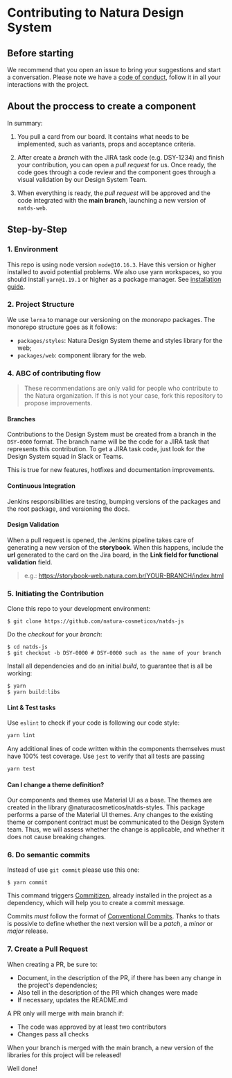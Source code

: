# Contributing to Natura Design System

## Before starting

We recommend that you open an issue to bring your suggestions and start a conversation.
Please note we have a [code of conduct](./CODE_OF_CONDUCT), follow it in all your interactions with the project.

## About the proccess to create a component

In summary:

1. You pull a card from our board. It contains what needs to be implemented, such as variants, props and acceptance criteria.

2. After create a _branch_ with the JIRA task code (e.g. DSY-1234) and finish your contribution, you can open a _pull request_ for us. Once ready, the code goes through a code review and the component goes through a visual validation by our Design System Team.

3. When everything is ready, the _pull request_ will be approved and the code integrated with the **main branch**, launching a new version of `natds-web`.

## Step-by-Step

### 1. Environment

This repo is using node version `node@10.16.3`. Have this version or higher installed to avoid potential problems. We also use yarn workspaces, so you should install `yarn@1.19.1` or higher as a package manager. See [installation guide](https://classic.yarnpkg.com/en/docs/install#mac-stable).

### 2. Project Structure

We use `lerna` to manage our versioning on the _monorepo_ packages. The monorepo structure goes as it follows:

- `packages/styles`: Natura Design System theme and styles library for the web;
- `packages/web`: component library for the web.

### 4. ABC of contributing flow

> These recommendations are only valid for people who contribute to the Natura organization. If this is not your case, fork this repository to propose improvements.

#### Branches

Contributions to the Design System must be created from a branch in the `DSY-0000` format. The branch name will be the code for a JIRA task that represents this contribution. To get a JIRA task code, just look for the Design System squad in Slack or Teams.

This is true for new features, hotfixes and documentation improvements.

#### Continuous Integration

Jenkins responsibilities are testing, bumping versions of the packages and the root package, and versioning the docs.

#### Design Validation

When a pull request is opened, the Jenkins pipeline takes care of generating a new version of the **storybook**. When this happens, include the **url** generated to the card on the Jira board, in the **Link field for functional validation** field.

> e.g.: https://storybook-web.natura.com.br/YOUR-BRANCH/index.html

### 5. Initiating the Contribution

Clone this repo to your development environment:

```shell script
$ git clone https://github.com/natura-cosmeticos/natds-js
```

Do the _checkout_ for your _branch_:

```shell script
$ cd natds-js
$ git checkout -b DSY-0000 # DSY-0000 such as the name of your branch
```

Install all dependencies and do an initial _build_, to guarantee that is all be working:

```shell script
$ yarn
$ yarn build:libs
```

#### Lint & Test tasks

Use `eslint` to check if your code is following our code style:

```sh
yarn lint
```

Any additional lines of code written within the components themselves must have 100% test coverage. Use `jest` to verify that all tests are passing

```sh
yarn test
```

#### Can I change a theme definition?

Our components and themes use Material UI as a base. The themes are created in the library @naturacosmeticos/natds-styles. This package performs a parse of the Material UI themes. Any changes to the existing theme or component contract must be communicated to the Design System team. Thus, we will assess whether the change is applicable, and whether it does not cause breaking changes.

### 6. Do semantic commits

Instead of use `git commit` please use this one:

```shell script
$ yarn commit
```

This command triggers [Commitizen](https://www.thoughtworks.com/pt/radar/tools/commitizen), already installed in the project as a dependency, which will help you to create a commit message.

Commits _must_ follow the format of [Conventional Commits](https://www.conventionalcommits.org/pt-br/). Thanks to thats is possivle to define whether the next version will be a _patch_, a _minor_ or _major_ release.

### 7. Create a Pull Request

When creating a PR, be sure to:

- Document, in the description of the PR, if there has been any change in the project's dependencies;
- Also tell in the description of the PR which changes were made
- If necessary, updates the README.md

A PR only will merge with main branch if:

- The code was approved by at least two contributors
- Changes pass all checks

When your branch is merged with the main branch, a new version of the libraries for this project will be released!

Well done!